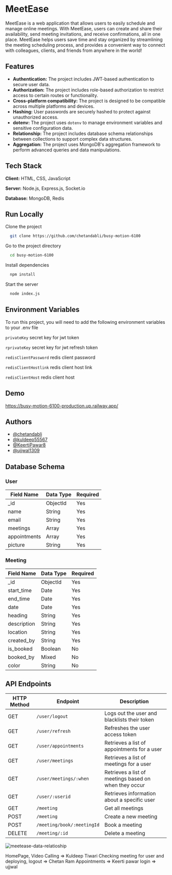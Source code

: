 # MeetEase
MeetEase is a web application that allows users to easily schedule and manage online meetings. With MeetEase, users can create and share their availability, send meeting invitations, and receive confirmations, all in one place. MeetEase helps users save time and stay organized by streamlining the meeting scheduling process, and provides a convenient way to connect with colleagues, clients, and friends from anywhere in the world!

## Features

- **Authentication:** The project includes JWT-based authentication to secure user data.
- **Authorization:** The project includes role-based authorization to restrict access to certain routes or functionality.
- **Cross-platform compatibility:** The project is designed to be compatible across multiple platforms and devices.
- **Hashing:** User passwords are securely hashed to protect against unauthorized access.
- **dotenv:** The project uses `dotenv` to manage environment variables and sensitive configuration data.
- **Relationship:** The project includes database schema relationships between collections to support complex data structures.
- **Aggregation:** The project uses MongoDB's aggregation framework to perform advanced queries and data manipulations.

## Tech Stack

**Client:** HTML, CSS, JavaScript 

**Server:** Node.js, Express.js, Socket.io

**Database:** MongoDB, Redis

## Run Locally

Clone the project

```bash
  git clone https://github.com/chetandabli/busy-motion-6100
```

Go to the project directory

```bash
  cd busy-motion-6100
```

Install dependencies

```bash
  npm install
```

Start the server

```bash
  node index.js
```

## Environment Variables

To run this project, you will need to add the following environment variables to your .env file

`privateKey` secret key for jwt token

`rprivateKey` secret key for jwt refresh token

`redisClientPassword` redis client password

`redisClientHostlink` redis client host link

`redisClientHost` redis client host

## Demo
https://busy-motion-6100-production.up.railway.app/

## Authors

- [@chetandabli](https://github.com/chetandabli)
- [@kuldeep55567](https://github.com/kuldeep55567)
- [@KeertiPawar8](https://github.com/KeertiPawar8)
- [@ujjwal1309](https://github.com/ujjwal1309)

## Database Schema

### User

| Field Name | Data Type | Required |
| ---------- | ---------| -------- |
| _id        | ObjectId | Yes      |
| name       | String   | Yes      |
| email      | String   | Yes      |
| meetings   | Array    | Yes      |
| appointments | Array  | Yes      |
| picture    | String   | Yes      |

### Meeting

| Field Name | Data Type | Required |
| ---------- | ---------| -------- |
| _id        | ObjectId | Yes      |
| start_time | Date     | Yes      |
| end_time   | Date     | Yes      |
| date       | Date     | Yes      |
| heading    | String   | Yes      |
| description| String   | Yes      |
| location   | String   | Yes      |
| created_by | String   | Yes      |
| is_booked  | Boolean  | No       |
| booked_by  | Mixed    | No       |
| color      | String   | No       |

## API Endpoints

| HTTP Method | Endpoint | Description |
| --- | --- | --- |
| GET | `/user/logout` | Logs out the user and blacklists their token |
| GET | `/user/refresh` | Refreshes the user access token |
| GET | `/user/appointments` | Retrieves a list of appointments for a user |
| GET | `/user/meetings` | Retrieves a list of meetings for a user |
| GET | `/user/meetings/:when` | Retrieves a list of meetings based on when they occur |
| GET | `/user/:userid` | Retrieves information about a specific user |
| GET | `/meeting` | Get all meetings |
| POST | `/meeting` | Create a new meeting |
| POST | `/meeting/book/:meetingId` | Book a meeting |
| DELETE | `/meeting/:id` | Delete a meeting |
    
![meetease-data-relatioship](https://user-images.githubusercontent.com/107751849/229445013-7b309b18-2043-4178-86e6-c2b126499cea.png)


HomePage, Video Calling => Kuldeep Tiwari
Checking meeting for user and deploying, logout => Chetan Ram
Appointments => Keerti pawar
login => ujjwal
